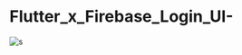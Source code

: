 # Flutter_x_Firebase_Login_UI-
![s](https://github.com/HashirSaudKhan/Flutter_x_Firebase_UI-/assets/93030144/3837e690-720a-4300-b97e-272de1f27cce)
